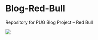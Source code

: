 # Blog-Red-Bull
Repository for PUG Blog Project – Red Bull

![](https://raw.githubusercontent.com/stat231-f20/Blog-Red-Bull/main/images/sports1-5.png)
